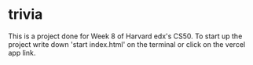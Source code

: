 # trivia

This is a project done for Week 8 of Harvard edx's CS50. To start up the project write down 'start index.html' on the terminal or click on the vercel app link.
